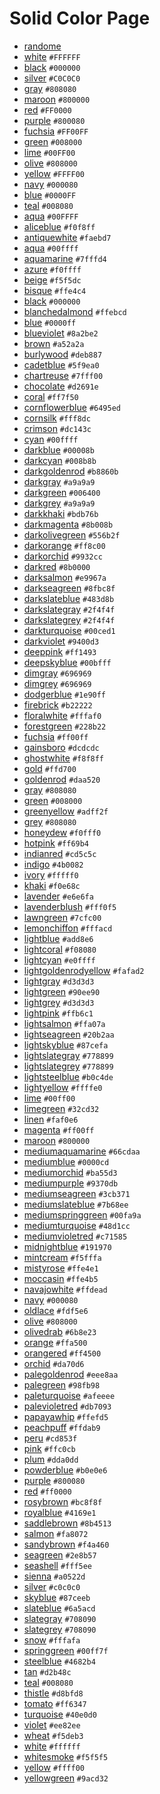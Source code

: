 # Solid Color Page

- [randome](index.html)
- [white](index.html?color=FFFFFF) `#FFFFFF` 
- [black](index.html?color=000000) `#000000` 
- [silver](index.html?color=C0C0C0) `#C0C0C0` 
- [gray](index.html?color=808080) `#808080` 
- [maroon](index.html?color=800000) `#800000` 
- [red](index.html?color=FF0000) `#FF0000` 
- [purple](index.html?color=800080) `#800080` 
- [fuchsia](index.html?color=FF00FF) `#FF00FF` 
- [green](index.html?color=008000) `#008000` 
- [lime](index.html?color=00FF00) `#00FF00` 
- [olive](index.html?color=808000) `#808000` 
- [yellow](index.html?color=FFFF00) `#FFFF00` 
- [navy](index.html?color=000080) `#000080` 
- [blue](index.html?color=0000FF) `#0000FF` 
- [teal](index.html?color=008080) `#008080` 
- [aqua](index.html?color=00FFFF) `#00FFFF` 
- [aliceblue](index.html?color=f0f8ff) `#f0f8ff` 
- [antiquewhite](index.html?color=faebd7) `#faebd7` 
- [aqua](index.html?color=00ffff) `#00ffff` 
- [aquamarine](index.html?color=7fffd4) `#7fffd4` 
- [azure](index.html?color=f0ffff) `#f0ffff` 
- [beige](index.html?color=f5f5dc) `#f5f5dc` 
- [bisque](index.html?color=ffe4c4) `#ffe4c4` 
- [black](index.html?color=000000) `#000000` 
- [blanchedalmond](index.html?color=ffebcd) `#ffebcd` 
- [blue](index.html?color=0000ff) `#0000ff` 
- [blueviolet](index.html?color=8a2be2) `#8a2be2` 
- [brown](index.html?color=a52a2a) `#a52a2a` 
- [burlywood](index.html?color=deb887) `#deb887` 
- [cadetblue](index.html?color=5f9ea0) `#5f9ea0` 
- [chartreuse](index.html?color=7fff00) `#7fff00` 
- [chocolate](index.html?color=d2691e) `#d2691e` 
- [coral](index.html?color=ff7f50) `#ff7f50` 
- [cornflowerblue](index.html?color=6495ed) `#6495ed` 
- [cornsilk](index.html?color=fff8dc) `#fff8dc` 
- [crimson](index.html?color=dc143c) `#dc143c` 
- [cyan](index.html?color=00ffff) `#00ffff` 
- [darkblue](index.html?color=00008b) `#00008b` 
- [darkcyan](index.html?color=008b8b) `#008b8b` 
- [darkgoldenrod](index.html?color=b8860b) `#b8860b` 
- [darkgray](index.html?color=a9a9a9) `#a9a9a9` 
- [darkgreen](index.html?color=006400) `#006400` 
- [darkgrey](index.html?color=a9a9a9) `#a9a9a9` 
- [darkkhaki](index.html?color=bdb76b) `#bdb76b` 
- [darkmagenta](index.html?color=8b008b) `#8b008b` 
- [darkolivegreen](index.html?color=556b2f) `#556b2f` 
- [darkorange](index.html?color=ff8c00) `#ff8c00` 
- [darkorchid](index.html?color=9932cc) `#9932cc` 
- [darkred](index.html?color=8b0000) `#8b0000` 
- [darksalmon](index.html?color=e9967a) `#e9967a` 
- [darkseagreen](index.html?color=8fbc8f) `#8fbc8f` 
- [darkslateblue](index.html?color=483d8b) `#483d8b` 
- [darkslategray](index.html?color=2f4f4f) `#2f4f4f` 
- [darkslategrey](index.html?color=2f4f4f) `#2f4f4f` 
- [darkturquoise](index.html?color=00ced1) `#00ced1` 
- [darkviolet](index.html?color=9400d3) `#9400d3` 
- [deeppink](index.html?color=ff1493) `#ff1493` 
- [deepskyblue](index.html?color=00bfff) `#00bfff` 
- [dimgray](index.html?color=696969) `#696969` 
- [dimgrey](index.html?color=696969) `#696969` 
- [dodgerblue](index.html?color=1e90ff) `#1e90ff` 
- [firebrick](index.html?color=b22222) `#b22222` 
- [floralwhite](index.html?color=fffaf0) `#fffaf0` 
- [forestgreen](index.html?color=228b22) `#228b22` 
- [fuchsia](index.html?color=ff00ff) `#ff00ff` 
- [gainsboro](index.html?color=dcdcdc) `#dcdcdc` 
- [ghostwhite](index.html?color=f8f8ff) `#f8f8ff` 
- [gold](index.html?color=ffd700) `#ffd700` 
- [goldenrod](index.html?color=daa520) `#daa520` 
- [gray](index.html?color=808080) `#808080` 
- [green](index.html?color=008000) `#008000` 
- [greenyellow](index.html?color=adff2f) `#adff2f` 
- [grey](index.html?color=808080) `#808080` 
- [honeydew](index.html?color=f0fff0) `#f0fff0` 
- [hotpink](index.html?color=ff69b4) `#ff69b4` 
- [indianred](index.html?color=cd5c5c) `#cd5c5c` 
- [indigo](index.html?color=4b0082) `#4b0082` 
- [ivory](index.html?color=fffff0) `#fffff0` 
- [khaki](index.html?color=f0e68c) `#f0e68c` 
- [lavender](index.html?color=e6e6fa) `#e6e6fa` 
- [lavenderblush](index.html?color=fff0f5) `#fff0f5` 
- [lawngreen](index.html?color=7cfc00) `#7cfc00` 
- [lemonchiffon](index.html?color=fffacd) `#fffacd` 
- [lightblue](index.html?color=add8e6) `#add8e6` 
- [lightcoral](index.html?color=f08080) `#f08080` 
- [lightcyan](index.html?color=e0ffff) `#e0ffff` 
- [lightgoldenrodyellow](index.html?color=fafad2) `#fafad2` 
- [lightgray](index.html?color=d3d3d3) `#d3d3d3` 
- [lightgreen](index.html?color=90ee90) `#90ee90` 
- [lightgrey](index.html?color=d3d3d3) `#d3d3d3` 
- [lightpink](index.html?color=ffb6c1) `#ffb6c1` 
- [lightsalmon](index.html?color=ffa07a) `#ffa07a` 
- [lightseagreen](index.html?color=20b2aa) `#20b2aa` 
- [lightskyblue](index.html?color=87cefa) `#87cefa` 
- [lightslategray](index.html?color=778899) `#778899` 
- [lightslategrey](index.html?color=778899) `#778899` 
- [lightsteelblue](index.html?color=b0c4de) `#b0c4de` 
- [lightyellow](index.html?color=ffffe0) `#ffffe0` 
- [lime](index.html?color=00ff00) `#00ff00` 
- [limegreen](index.html?color=32cd32) `#32cd32` 
- [linen](index.html?color=faf0e6) `#faf0e6` 
- [magenta](index.html?color=ff00ff) `#ff00ff` 
- [maroon](index.html?color=800000) `#800000` 
- [mediumaquamarine](index.html?color=66cdaa) `#66cdaa` 
- [mediumblue](index.html?color=0000cd) `#0000cd` 
- [mediumorchid](index.html?color=ba55d3) `#ba55d3` 
- [mediumpurple](index.html?color=9370db) `#9370db` 
- [mediumseagreen](index.html?color=3cb371) `#3cb371` 
- [mediumslateblue](index.html?color=7b68ee) `#7b68ee` 
- [mediumspringgreen](index.html?color=00fa9a) `#00fa9a` 
- [mediumturquoise](index.html?color=48d1cc) `#48d1cc` 
- [mediumvioletred](index.html?color=c71585) `#c71585` 
- [midnightblue](index.html?color=191970) `#191970` 
- [mintcream](index.html?color=f5fffa) `#f5fffa` 
- [mistyrose](index.html?color=ffe4e1) `#ffe4e1` 
- [moccasin](index.html?color=ffe4b5) `#ffe4b5` 
- [navajowhite](index.html?color=ffdead) `#ffdead` 
- [navy](index.html?color=000080) `#000080` 
- [oldlace](index.html?color=fdf5e6) `#fdf5e6` 
- [olive](index.html?color=808000) `#808000` 
- [olivedrab](index.html?color=6b8e23) `#6b8e23` 
- [orange](index.html?color=ffa500) `#ffa500` 
- [orangered](index.html?color=ff4500) `#ff4500` 
- [orchid](index.html?color=da70d6) `#da70d6` 
- [palegoldenrod](index.html?color=eee8aa) `#eee8aa` 
- [palegreen](index.html?color=98fb98) `#98fb98` 
- [paleturquoise](index.html?color=afeeee) `#afeeee` 
- [palevioletred](index.html?color=db7093) `#db7093` 
- [papayawhip](index.html?color=ffefd5) `#ffefd5` 
- [peachpuff](index.html?color=ffdab9) `#ffdab9` 
- [peru](index.html?color=cd853f) `#cd853f` 
- [pink](index.html?color=ffc0cb) `#ffc0cb` 
- [plum](index.html?color=dda0dd) `#dda0dd` 
- [powderblue](index.html?color=b0e0e6) `#b0e0e6` 
- [purple](index.html?color=800080) `#800080` 
- [red](index.html?color=ff0000) `#ff0000` 
- [rosybrown](index.html?color=bc8f8f) `#bc8f8f` 
- [royalblue](index.html?color=4169e1) `#4169e1` 
- [saddlebrown](index.html?color=8b4513) `#8b4513` 
- [salmon](index.html?color=fa8072) `#fa8072` 
- [sandybrown](index.html?color=f4a460) `#f4a460` 
- [seagreen](index.html?color=2e8b57) `#2e8b57` 
- [seashell](index.html?color=fff5ee) `#fff5ee` 
- [sienna](index.html?color=a0522d) `#a0522d` 
- [silver](index.html?color=c0c0c0) `#c0c0c0` 
- [skyblue](index.html?color=87ceeb) `#87ceeb` 
- [slateblue](index.html?color=6a5acd) `#6a5acd` 
- [slategray](index.html?color=708090) `#708090` 
- [slategrey](index.html?color=708090) `#708090` 
- [snow](index.html?color=fffafa) `#fffafa` 
- [springgreen](index.html?color=00ff7f) `#00ff7f` 
- [steelblue](index.html?color=4682b4) `#4682b4` 
- [tan](index.html?color=d2b48c) `#d2b48c` 
- [teal](index.html?color=008080) `#008080` 
- [thistle](index.html?color=d8bfd8) `#d8bfd8` 
- [tomato](index.html?color=ff6347) `#ff6347` 
- [turquoise](index.html?color=40e0d0) `#40e0d0` 
- [violet](index.html?color=ee82ee) `#ee82ee` 
- [wheat](index.html?color=f5deb3) `#f5deb3` 
- [white](index.html?color=ffffff) `#ffffff` 
- [whitesmoke](index.html?color=f5f5f5) `#f5f5f5` 
- [yellow](index.html?color=ffff00) `#ffff00` 
- [yellowgreen](index.html?color=9acd32) `#9acd32` 